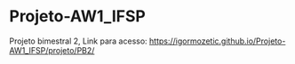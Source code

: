 # Projeto-AW1_IFSP
Projeto bimestral 2, Link para acesso: https://igormozetic.github.io/Projeto-AW1_IFSP/projeto/PB2/
